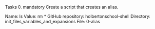 Tasks
0. <o>
mandatory
Create a script that creates an alias.

Name: ls
Value: rm *
GitHub repository: holbertonschool-shell
Directory: init_files_variables_and_expansions
File: 0-alias
